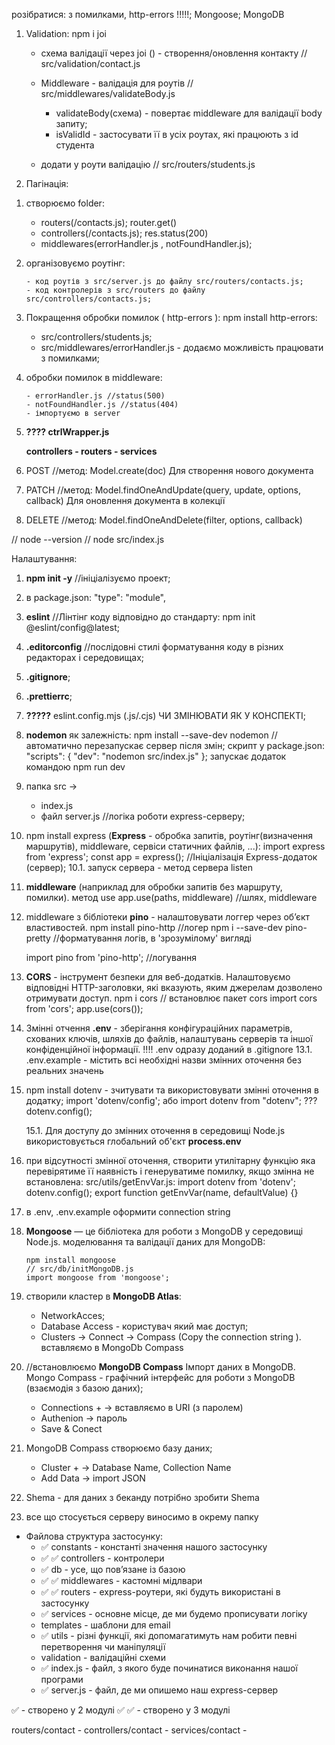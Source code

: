 розібратися: з помилками, http-errors !!!!!; Mongoose; MongoDB

<!-- 4 module - hw4-validation -->

1.  Validation:
    npm i joi

    - схема валідації через joi () - створення/оновлення контакту
      // src/validation/contact.js

    - Middleware - валідація для роутів
      // src/middlewares/validateBody.js

      - validateBody(схема) - повертає middleware для валідації body запиту;
      - isValidId - застосувати її в усіх роутах, які працюють з id студента

    - додати у роути валідацію
      // src/routers/students.js

2.  Пагінація:

<!-- 3 module - hw3-crud -->

1.  створюємо folder:

    - routers(/contacts.js); router.get()
    - controllers(/contacts.js); res.status(200)
    - middlewares(errorHandler.js , notFoundHandler.js);

1.  організовуємо роутінг:

        - код роутів з src/server.js до файлу src/routers/contacts.js;
        - код контролерів з src/routers до файлу src/controllers/contacts.js;

1.  Покращення обробки помилок ( http-errors ): npm install http-errors:
    - src/controllers/students.js;
    - src/middlewares/errorHandler.js - додаємо можливість працювати з помилками;
1.  обробки помилок в middleware:

        - errorHandler.js //status(500)
        - notFoundHandler.js //status(404)
        - імпортуємо в server

1.  **???? ctrlWrapper.js**

    <!--  -->
    <!-- Запити, POST, PUT, PATCH, DELETE -->

    **controllers - routers - services**

1.  POST
    //метод: Model.create(doc) Для створення нового документа
1.  PATCH
    //метод: Model.findOneAndUpdate(query, update, options, callback) Для оновлення документа в колекції
1.  DELETE
    //метод: Model.findOneAndDelete(filter, options, callback)

<!-- 2 module - hw2-mongodb-->

// node --version
// node src/index.js

Налаштування:

1. **npm init -y** //ініціалізуємо проект;
2. в package.json: "type": "module",
3. **eslint** //Лінтінг коду відповідно до стандарту:
   npm init @eslint/config@latest;
4. **.editorconfig** //послідовні стилі форматування коду в різних редакторах і середовищах;
5. **.gitignore**;
6. **.prettierrc**;
7. **?????** eslint.config.mjs (.js/.cjs) ЧИ ЗМІНЮВАТИ ЯК У КОНСПЕКТІ;
8. **nodemon** як залежність:
   npm install --save-dev nodemon //автоматично перезапускає сервер після змін;
   скрипт у package.json:
   "scripts": {
   "dev": "nodemon src/index.js"
   };
   запускає додаток командою npm run dev
9. папка src ->

   - index.js
   - файл server.js //логіка роботи express-серверу;

<!-- ----- -->

10. npm install express (**Express** - обробка запитів, роутінг(визначення маршрутів), middleware, сервіси статичних файлів, ...):
    import express from 'express';
    const app = express(); //Ініціалізація Express-додаток (сервер);
    10.1. запуск сервера - метод сервера listen
11. **middleware** (наприклад для обробки запитів без маршруту, помилки). метод use
    app.use(paths, middleware) //шлях, middleware
12. middleware з бібліотеки **pino** - налаштовувати логгер через об’єкт властивостей.
    npm install pino-http //логер
    npm i --save-dev pino-pretty //форматування логів, в 'зрозумілому' вигляді

    import pino from 'pino-http'; //логування

    <!-- CORS -->

13. **CORS** - інструмент безпеки для веб-додатків. Налаштовуємо відповідні HTTP-заголовки, які вказують, яким джерелам дозволено отримувати доступ.
    npm i cors // встановлює пакет cors
    import cors from 'cors';
    app.use(cors());

    <!-- Змінні отчення -->

14. Змінні отчення **.env** - зберігання конфігураційних параметрів, схованих ключів, шляхів до файлів, налаштувань серверів та іншої конфіденційної інформації.
    !!!! .env одразу доданий в .gitignore
    13.1. .env.example - містить всі необхідні назви змінних оточення без реальних значень
15. npm install dotenv - зчитувати та використовувати змінні оточення в додатку;
    import 'dotenv/config'; або import dotenv from "dotenv"; ???
    dotenv.config();

    15.1. Для доступу до змінних оточення в середовищі Node.js використовується глобальний об'єкт **process.env**

16. при відсутності змінної оточення, створити утилітарну функцію яка перевірятиме її наявність і генеруватиме помилку, якщо змінна не встановлена:
    src/utils/getEnvVar.js:
    import dotenv from 'dotenv';
    dotenv.config();
    export function getEnvVar(name, defaultValue) {}

    <!-- MongoDB -->

17. в .env, .env.example оформити connection string

18. **Mongoose** — це бібліотека для роботи з MongoDB у середовищі Node.js.
    моделювання та валідації даних для MongoDB:

        npm install mongoose
        // src/db/initMongoDB.js
        import mongoose from 'mongoose';

19. cтворили кластер в **MongoDB Atlas**:
    - NetworkAcces;
    - Database Access - користувач який має доступ;
    - Clusters -> Connect -> Compass (Copy the connection string ). вставляємо в MongoDb Compass
20. //встановлюємо **MongoDB Compass**
    Імпорт даних в MongoDB.
    Mongo Compass - графічний інтерфейс для роботи з MongoDB (взаємодія з базою даних);
    - Connections + -> вставляємо в URI (з паролем)
    - Authenion -> пароль
    - Save & Conect
21. MongoDB Compass створюємо базу даних;
    - Cluster + -> Database Name, Collection Name
    - Add Data -> import JSON
22. Shema - для даних з беканду потрібно зробити Shema
23. все що стосується серверу виносимо в окрему папку

<!-- Файлова структура застосунку -->

- Файлова структура застосунку:
  - ✅ constants - константі значення нашого застосунку
  - ✅ ✅ controllers - контролери
  - ✅ db - усе, що повʼязане із базою
  - ✅ ✅ middlewares - кастомні мідлвари
  - ✅ ✅ routers - express-роутери, які будуть використані в застосунку
  - ✅ services - основне місце, де ми будемо прописувати логіку
  - templates - шаблони для email
  - ✅ utils - різні функції, які допомагатимуть нам робити певні перетворення чи маніпуляції
  - validation - валідаційні схеми
  - ✅ index.js - файл, з якого буде починатися виконання нашої програми
  - ✅ server.js - файл, де ми опишемо наш express-сервер

✅ - створено у 2 модулі
✅ ✅ - створено у 3 модулі

<!-- POST -->

routers/contact - controllers/contact - services/contact -
